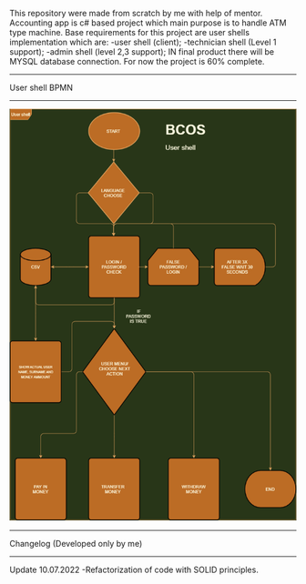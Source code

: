 This repository were made from scratch by me with help of mentor. Accounting app is c# based project which main purpose is to handle ATM type machine.
Base requirements for this project are user shells implementation which are:
-user shell (client);
-technician shell (Level 1 support);
-admin shell (level 2,3 support);
IN final product there will be MYSQL database connection.
For now the project is 60% complete.
****************
User shell BPMN
****************
![UserShellBPMN](https://github.com/mchmielczyk/accounting_app/blob/master/bcos-usershell.png)
****************
Changelog (Developed only by me)
****************

Update 10.07.2022
-Refactorization of code with SOLID principles.
